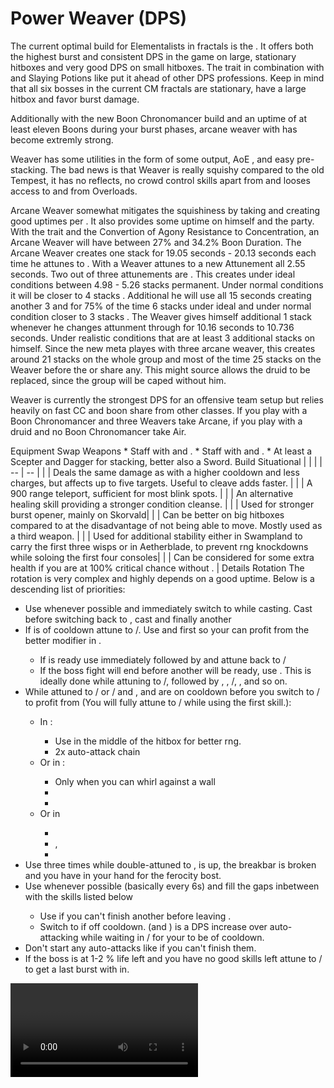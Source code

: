 # Power Weaver (DPS)

The current optimal build for Elementalists in fractals is the <Specialization name="weaver"/>. It offers both the highest burst and consistent DPS in the game on large, stationary hitboxes and very good DPS on small hitboxes. The trait <Trait id="1502"/> in combination with <Item id="24868"/> and Slaying Potions like <Item id="50082"/> put it ahead of other DPS professions. Keep in mind that all six bosses in the current CM fractals are stationary, have a large hitbox and favor burst damage.

Additionally with the new Boon Chronomancer build and an uptime of at least eleven Boons during your burst phases, arcane weaver with <Trait id="1511"/> has become extremly strong.

Weaver has some utilities in the form of some <Condition name="vulnerability"/> output, AoE <Condition name="blind"/>, <Skill id="5536"/> and easy <Boon name="might"/> pre-stacking. The bad news is that Weaver is really squishy compared to the old Tempest, it has no reflects, no crowd control skills apart from <Skill id="5733"/> and looses access to <Boon name="stability"/> and <Boon name="protection"/> from Overloads.

Arcane Weaver somewhat mitigates the squishiness by taking <Trait id="257"/> and creating good <Boon name="protection"/> uptimes per <Trait id="264"/>. It also provides some <Boon name="might"/> uptime on himself and the party. With the trait <Trait id="2004"/> and the Convertion of Agony Resistance to Concentration, an Arcane Weaver will have between 27% and 34.2% Boon Duration. The <Trait id="264"/> Arcane Weaver creates one stack <Boon name="might"/> for 19.05 seconds - 20.13 seconds each time he attunes to <Skill id="5492"/>. With <Boon name="alacrity"/> a Weaver attunes to a new Attunement all 2.55 seconds. Two out of three attunements are <Skill id="5492"/>. This creates under ideal conditions between 4.98 - 5.26 stacks <Boon name="might"/> permanent. Under normal conditions it will be closer to 4 stacks <Boon name="might"/>. Additional he will use <Skill id="5528"/> all 15 seconds creating another 3 and for 75% of the time 6 stacks  <Boon name="might"/> under ideal and under normal condition closer to 3 stacks <Boon name="might"/>. The Weaver gives himself additional 1 stack <Boon name="might"/> whenever he changes attunment through <Trait id="268"/> for 10.16 seconds to 10.736 seconds. Under realistic conditions that are at least 3 additional stacks <Boon name="might"/> on himself. Since the new meta playes with three arcane weaver, this creates around 21 stacks <Boon name="might"/> on the whole group and most of the time 25 stacks <Boon name="might"/> on the Weaver before the <Specialization name="spellbreaker"/> or <Specialization name="chronomancer"/> share any. This might source allows the druid to be replaced, since the group will be <Boon name="might"/> caped without him.

Weaver is currently the strongest DPS for an offensive team setup but relies heavily on fast CC and boon share from other classes. If you play with a Boon Chronomancer and three Weavers take Arcane, if you play with a druid and no Boon Chronomancer take Air.

<Divider>
Equipment
</Divider>

<Grid>
<Column>
<Armor helmId="48081" helmRuneId="24836" helmRuneCount="6" helmAffix="Berserker" helmRune="Scholar" shouldersId="48083" shouldersRuneId="24836" shouldersRuneCount="6" shouldersAffix="Berserker" shouldersRune="Scholar" coatId="48079" coatRuneId="24836" coatRuneCount="6" coatAffix="Berserker" coatRune="Scholar" glovesId="48080" glovesRuneId="24836" glovesRuneCount="6" glovesAffix="Berserker" glovesRune="Scholar" leggingsId="48082" leggingsRuneId="24836" leggingsRuneCount="6" leggingsAffix="Berserker" leggingsRune="Scholar" bootsId="48078" bootsRuneId="24836" bootsRuneCount="6" bootsAffix="Berserker" bootsRune="Scholar"/>
</Column>

<Column>
<Weapons weapon1MainId="46773" weapon1MainSigil1Id="24615" weapon1MainSigil2Id="24868" weapon1MainType="Staff" weapon1MainAffix="Berserker" weapon1MainSigil1="Force" weapon1MainSigil2="Impact"/>

<Card>
<CardHeader>
Swap Weapons
</CardHeader>
<CardContent>
* Staff with <Item id="36053"/> and <Item id="36054"/>.
*  Staff with <Item id="24658"/> and <Item id="24868"/>.
* At least a Scepter and Dagger for <Boon name="might"/> stacking, better also a Sword.
</CardContent>
</Card>
</Column>

<Column>
<Trinkets backItemId="49384" backItemStatId="584" backItemAffix="Berserker" accessory1Id="39233" accessory1Affix="Berserker" accessory2Id="39232" accessory2Affix="Berserker" amuletId="39273" amuletAffix="Berserker" ring1Id="75669" ring1Affix="Berserker" ring2Id="76024" ring2Affix="Berserker"/>

<Consumables foodId="41569" utilityId="77569" infusionId="37131"/>
</Column>
</Grid>

<Divider>
Build
</Divider>

<Grid>
<Column width="9">
<Traits traits1Id="31" traits1="Fire" traits1Selected="296,325,1510" traits2Id="37" traits2="Arcane" traits2Selected="253,257,1511" traits3Id="56" traits3="Weaver" traits3Selected="2177,2061,2131"/>

<Skills weapon1Skill1="" weapon1Skill2="" weapon1Skill3="" weapon1Skill4="" weapon1Skill5="" utilitySkill1="5569" utilitySkill2="5624" utilitySkill3="5734" utilitySkill4="5539" utilitySkill5="5516"/>
</Column>

<Column>


<Card>
<CardHeader>
Situational
</CardHeader>
<CardContent>
| | |
| -- | -- |
| <Skill id="5638" size="big" text="false"/> | Deals the same damage as <Skill id="5539"/> with a higher cooldown and less charges, but affects up to five targets. Useful to cleave adds faster. |
| <Skill id="5536" size="big" text="false"/> | A 900 range teleport, sufficient for most blink spots. |
| <Skill id="5507" size="big" text="false"/> | An alternative healing skill providing a stronger condition cleanse. |
| <Skill id="43638" size="big" text="false"/> | Used for stronger burst opener, mainly on Skorvald|
| <Skill id="5567" size="big" text="false"/> | Can be better on big hitboxes compared to <Skill id="5624"/> at the disadvantage of not being able to move. Mostly used as a third weapon. |
| <Skill id="5639" size="big" text="false"/> | Used for additional stability either in Swampland to carry the first three wisps or in Aetherblade, to prevent rng knockdowns while soloing the first four consoles|
| <Trait id="2115" size="big" text="false"/> | Can be considered for some extra health if you are at 100% critical chance without <Trait id="2177"/>. |
</CardContent>
</Card>
</Column>
</Grid>

<Divider>
Details
</Divider>

<Grid>
<Column width="9">
<Card>
<CardHeader>
Rotation
</CardHeader>
<CardContent>
The rotation is very complex and highly depends on a good <Boon name="alacrity"/> uptime. Below is a descending list of priorities:

* Use <Skill id="5501"/> whenever possible and immediately switch to <Skill id="5495"/> while casting. Cast <Skill id="5528"/> before switching back to <Skill id="5492"/>, cast <Skill id="43762"/> and finally another <Skill id="5548"/>
* If <Skill id="5737"/> is of cooldown attune to <Skill id="5494"/>/<Skill id="5492"/>. Use <Skill id="5552"/> and <Skill id="41125"/> first so your <Skill id="5737"/> can profit from the better modifier in <Skill id="5492"/>.
    * If <Skill id="5501"/> is ready use <Skill id="5737"/> 	immediately followed by <Skill id="5501"/> and attune back to <Skill id="5492"/>/<Skill id="5494"/> 
    * If the boss fight will end before another <Skill id="5737"/> will be ready, use <Skill id="5736"/>. This is ideally done while attuning to <Skill id="5495"/>/<Skill id="5492"/>, followed by <Skill id="5528"/>, <Skill id="5501"/>, <Skill id="5492"/>/<Skill id="5495"/>, <Skill id="5548"/>, <Skill id="43762"/> and so on.
* While attuned to <Skill id="5492"/>/<Skill id="5495"/> or  <Skill id="5492"/>/<Skill id="5494"/> and <Skill id="5548"/>, <Skill id="41125"/> and <Skill id="43762"/> are on cooldown before you switch to <Skill id="5492"/>/<Skill id="5492"/> to profit from <Trait id="2131"/>(You will fully attune to <Skill id="5492"/>/<Skill id="5492"/> while using the first skill.): 
    * In <Skill id="5624"/>:
        * Use <Skill id="5725"/> in the middle of the hitbox for better rng.
        * 2x auto-attack chain
    * Or in <Skill id="5516"/>:
        * Only when you can whirl against a wall <Skill id="5697"/> 
        * <Skill id="5517"/>
        * <Skill id="5531"/> 
    * Or in <Skill id="5567"/>
        * <Skill id="5568"/>
        * <Skill id="5723"/>, 
        * <Skill id="5720"/>
* Use <Skill id="5539"/> three times while double-attuned to <Skill id="5492"/>, <Trait id="2131"/> is up, the breakbar is broken and you have <Skill id="5624"/> in your hand for the ferocity bost. 
* Use <Skill id="5548"/> whenever possible (basically every 6s) and fill the gaps inbetween with the skills listed below
    * Use <Skill id="5679"/> if you can't finish another <Skill id="5491"/> before leaving <Skill id="5492"/>.
    * Switch to <Skill id="5494"/> if off cooldown. <Skill id="41125"/> (and <Skill id="5552"/>) is a DPS increase over auto-attacking while waiting in <Skill id="5492"/>/<Skill id="5492"/> for your <Skill id="5501"/> to be of cooldown.
* Don't start any auto-attacks like <Skill id="5491"/> if you can't finish them. 
* If the boss is at 1-2 % life left and you have no good skills left attune to <Skill id="5494"/>/<Skill id="5492"/> to get a last burst with <Skill id="41125"/> in.
</CardContent>
</Card>
</Column>

<Column>
<Video videoId="-iciB8li69lc" videoTitle="[SC] Arcane Weaver Huge Hitbox 46.402"/>

<Card>
<CardHeader>
CC skills
</CardHeader>
<CardContent>
| | |
| -- | -- |
| <Skill id="5733"/> | 232 damage |
| <Skill id="5721"/> | 300 damage |
</CardContent>
</Card>
<Card>
<CardHeader>
Opener
</CardHeader>
<CardContent>
| | |
| -- | -- |
|pre casting| Start in <Skill id="5495"/>/<Skill id="5492"/> with pre casting <Skill id="5528"/>,wait 2-3 secs and cast <Skill id="5548"/> and <Skill id="43762"/> a moment before eruption triggers. Attune to <Skill id="5494"/>/<Skill id="5492"/> and continue the rotation bellow.  |
|fast| Start in <Skill id="5494"/>/<Skill id="5492"/>  with <Skill id="5737"/>,<Skill id="5501"/>,<Skill id="5492"/>/<Skill id="5494"/>,<Skill id="5548"/>, <Skill id="41125"/>,<Skill id="5624"/>, <Skill id="5725"/>, <Skill id="5492"/>/<Skill id="5492"/>, <Skill id="5539"/>x3,2x <Skill id="5726"/> chain, <Skill id="5548"/>, <Skill id="5679"/>, <Skill id="5495"/>/<Skill id="5492"/>, <Skill id="5528"/>, <Skill id="5516"/>, <Skill id="5517"/>, <Skill id="5531"/>, <Skill id="5492"/>/<Skill id="5495"/>, <Skill id="5548"/>, <Skill id="43762"/>, <Skill id="5492"/>/<Skill id="5492"/>. From there the normal priority list.|
|situational|Start in <Skill id="5492"/>/<Skill id="5495"/> with <Skill id="5548"/> and <Skill id="43762"/>. Attune to <Skill id="5494"/>/<Skill id="5492"/> and continue the rotation above. This start allows you to negate the first fear at Arkk cm since you can cast <Skill id="5737"/> behind you without losing time or dps.|
</CardContent>
</Card>

</Column>
</Grid>

